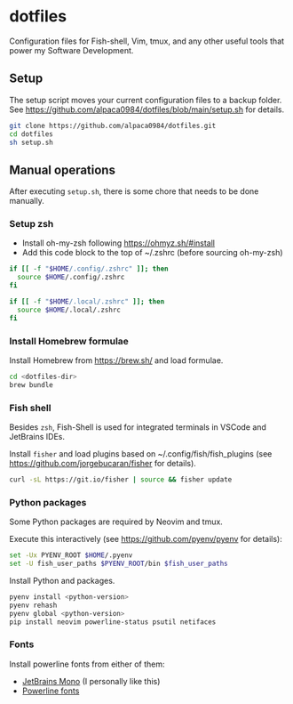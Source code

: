 # dotfiles

Configuration files for Fish-shell, Vim, tmux, and any other useful tools that power my Software Development.

## Setup

The setup script moves your current configuration files to a backup folder. See https://github.com/alpaca0984/dotfiles/blob/main/setup.sh for details.
```sh
git clone https://github.com/alpaca0984/dotfiles.git
cd dotfiles
sh setup.sh
```

## Manual operations

After executing `setup.sh`, there is some chore that needs to be done manually.

### Setup zsh

- Install oh-my-zsh following https://ohmyz.sh/#install
- Add this code block to the top of ~/.zshrc (before sourcing oh-my-zsh)
```sh
if [[ -f "$HOME/.config/.zshrc" ]]; then
  source $HOME/.config/.zshrc
fi

if [[ -f "$HOME/.local/.zshrc" ]]; then
  source $HOME/.local/.zshrc
fi
```

### Install Homebrew formulae

Install Homebrew from https://brew.sh/ and load formulae.
```sh
cd <dotfiles-dir>
brew bundle
```

### Fish shell

Besides `zsh`, Fish-Shell is used for integrated terminals in VSCode and JetBrains IDEs.

Install `fisher` and load plugins based on ~/.config/fish/fish_plugins (see https://github.com/jorgebucaran/fisher for details).
```sh
curl -sL https://git.io/fisher | source && fisher update
```

### Python packages

Some Python packages are required by Neovim and tmux.

Execute this interactively (see https://github.com/pyenv/pyenv for details):
```sh
set -Ux PYENV_ROOT $HOME/.pyenv
set -U fish_user_paths $PYENV_ROOT/bin $fish_user_paths
```

Install Python and packages.
```sh
pyenv install <python-version>
pyenv rehash
pyenv global <python-version>
pip install neovim powerline-status psutil netifaces
```

### Fonts

Install powerline fonts from either of them:
- [JetBrains Mono](https://www.jetbrains.com/lp/mono/) (I personally like this)
- [Powerline fonts](https://github.com/powerline/fonts)
